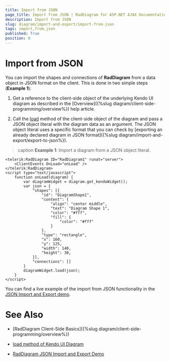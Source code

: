 ```yaml
---
title: Import from JSON
page_title: Import from JSON | RadDiagram for ASP.NET AJAX Documentation
description: Import from JSON
slug: diagram/import-and-export/import-from-json
tags: import,from,json
published: True
position: 0
---
```


# Import from JSON

You can import the shapes and connections of **RadDiagram** from a data object in JSON format on the client. This is done in two simple steps (**Example 1**):

1. Get a reference to the client-side object of the underlying Kendo UI diagram as described in the [Overview]({%slug diagram/client-side-programming/overview%}) help article.

1. Call the [load](https://docs.telerik.com/kendo-ui/api/javascript/dataviz/ui/diagram#methods-load) method of the client-side object of the diagram and pass a JSON object literal with the diagram data as an argument. The JSON object literal uses a specific format that you can check by [exporting an already declared diagram in JSON format]({%slug diagram/import-and-export/export-to-json%}).

>caption **Example 1**: Import a diagram from a JSON object literal.

````ASP.NET
<telerik:RadDiagram ID="RadDiagram1" runat="server">
	<ClientEvents OnLoad="onLoad" />
</telerik:RadDiagram>
<script type="text/javascript">
	function onLoad(diagram) {
		var diagramWidget = diagram.get_kendoWidget();
		var json = {
			"shapes": [{
				"id": "DiagramShape1",
				"content": {
					"align": "center middle",
					"text": "Diagram Shape 1",
					"color": "#fff",
					"fill": {
						"color": "#fff"
					}
				},
				"type": "rectangle",
				"x": 160,
				"y": 125,
				"width": 140,
				"height": 30,
			}],
			"connections": []
		}
		diagramWidget.load(json);
	}
</script>
````

You can find a live example of the import from JSON functionality in the [JSON Import and Export demo](https://demos.telerik.com/aspnet-ajax/diagram/examples/saveload/defaultcs.aspx).

# See Also

 * [RadDiagram Client-Side Basics]({%slug diagram/client-side-programming/overview%})

 * [load method of Kendo UI Diagram](https://docs.telerik.com/kendo-ui/api/javascript/dataviz/ui/diagram#methods-load)

 * [RadDiagram JSON Import and Export Demo](https://demos.telerik.com/aspnet-ajax/diagram/examples/saveload/defaultcs.aspx)
